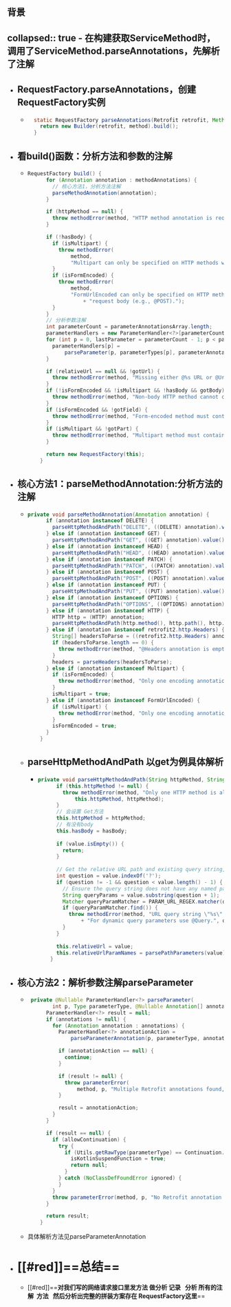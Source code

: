 ## 背景
collapsed:: true
	- 在构建获取ServiceMethod时，调用了ServiceMethod.parseAnnotations，先解析了注解
-
- ## RequestFactory.parseAnnotations，创建RequestFactory实例
	- ```java
	    static RequestFactory parseAnnotations(Retrofit retrofit, Method method) {
	      return new Builder(retrofit, method).build();
	    }
	  ```
- ## 看build()函数：分析方法和参数的注解
	- ```java
	  RequestFactory build() {
	        for (Annotation annotation : methodAnnotations) {
	          // 核心方法1，分析方法注解
	          parseMethodAnnotation(annotation);
	        }
	  
	        if (httpMethod == null) {
	          throw methodError(method, "HTTP method annotation is required (e.g., @GET, @POST, etc.).");
	        }
	  
	        if (!hasBody) {
	          if (isMultipart) {
	            throw methodError(
	                method,
	                "Multipart can only be specified on HTTP methods with request body (e.g., @POST).");
	          }
	          if (isFormEncoded) {
	            throw methodError(
	                method,
	                "FormUrlEncoded can only be specified on HTTP methods with "
	                    + "request body (e.g., @POST).");
	          }
	        }
	        // 分析参数注解 
	        int parameterCount = parameterAnnotationsArray.length;
	        parameterHandlers = new ParameterHandler<?>[parameterCount];
	        for (int p = 0, lastParameter = parameterCount - 1; p < parameterCount; p++) {
	          parameterHandlers[p] =
	              parseParameter(p, parameterTypes[p], parameterAnnotationsArray[p], p == lastParameter);
	        }
	  
	        if (relativeUrl == null && !gotUrl) {
	          throw methodError(method, "Missing either @%s URL or @Url parameter.", httpMethod);
	        }
	        if (!isFormEncoded && !isMultipart && !hasBody && gotBody) {
	          throw methodError(method, "Non-body HTTP method cannot contain @Body.");
	        }
	        if (isFormEncoded && !gotField) {
	          throw methodError(method, "Form-encoded method must contain at least one @Field.");
	        }
	        if (isMultipart && !gotPart) {
	          throw methodError(method, "Multipart method must contain at least one @Part.");
	        }
	  
	        return new RequestFactory(this);
	      }
	  ```
- ## 核心方法1：parseMethodAnnotation:分析方法的注解
	- ```java
	  private void parseMethodAnnotation(Annotation annotation) {
	        if (annotation instanceof DELETE) {
	          parseHttpMethodAndPath("DELETE", ((DELETE) annotation).value(), false);
	        } else if (annotation instanceof GET) {
	          parseHttpMethodAndPath("GET", ((GET) annotation).value(), false);
	        } else if (annotation instanceof HEAD) {
	          parseHttpMethodAndPath("HEAD", ((HEAD) annotation).value(), false);
	        } else if (annotation instanceof PATCH) {
	          parseHttpMethodAndPath("PATCH", ((PATCH) annotation).value(), true);
	        } else if (annotation instanceof POST) {
	          parseHttpMethodAndPath("POST", ((POST) annotation).value(), true);
	        } else if (annotation instanceof PUT) {
	          parseHttpMethodAndPath("PUT", ((PUT) annotation).value(), true);
	        } else if (annotation instanceof OPTIONS) {
	          parseHttpMethodAndPath("OPTIONS", ((OPTIONS) annotation).value(), false);
	        } else if (annotation instanceof HTTP) {
	          HTTP http = (HTTP) annotation;
	          parseHttpMethodAndPath(http.method(), http.path(), http.hasBody());
	        } else if (annotation instanceof retrofit2.http.Headers) {
	          String[] headersToParse = ((retrofit2.http.Headers) annotation).value();
	          if (headersToParse.length == 0) {
	            throw methodError(method, "@Headers annotation is empty.");
	          }
	          headers = parseHeaders(headersToParse);
	        } else if (annotation instanceof Multipart) {
	          if (isFormEncoded) {
	            throw methodError(method, "Only one encoding annotation is allowed.");
	          }
	          isMultipart = true;
	        } else if (annotation instanceof FormUrlEncoded) {
	          if (isMultipart) {
	            throw methodError(method, "Only one encoding annotation is allowed.");
	          }
	          isFormEncoded = true;
	        }
	      }
	  ```
	- ## parseHttpMethodAndPath 以get为例具体解析
		- ```java
		  private void parseHttpMethodAndPath(String httpMethod, String value, boolean hasBody) {
		        if (this.httpMethod != null) {
		          throw methodError(method, "Only one HTTP method is allowed. Found: %s and %s.",
		              this.httpMethod, httpMethod);
		        }
		        // 会设置 Get方法
		        this.httpMethod = httpMethod;
		        // 有没有body
		        this.hasBody = hasBody;
		   
		        if (value.isEmpty()) {
		          return;
		        }
		   
		        // Get the relative URL path and existing query string, if present.
		        int question = value.indexOf('?');
		        if (question != -1 && question < value.length() - 1) {
		          // Ensure the query string does not have any named parameters.
		          String queryParams = value.substring(question + 1);
		          Matcher queryParamMatcher = PARAM_URL_REGEX.matcher(queryParams);
		          if (queryParamMatcher.find()) {
		            throw methodError(method, "URL query string \"%s\" must not have replace block. "
		                + "For dynamic query parameters use @Query.", queryParams);
		          }
		        }
		   
		        this.relativeUrl = value;
		        this.relativeUrlParamNames = parsePathParameters(value);
		      }
		  ```
- ## 核心方法2：解析参数注解parseParameter
	- ```java
	   private @Nullable ParameterHandler<?> parseParameter(
	          int p, Type parameterType, @Nullable Annotation[] annotations, boolean allowContinuation) {
	        ParameterHandler<?> result = null;
	        if (annotations != null) {
	          for (Annotation annotation : annotations) {
	            ParameterHandler<?> annotationAction =
	                parseParameterAnnotation(p, parameterType, annotations, annotation);
	  
	            if (annotationAction == null) {
	              continue;
	            }
	  
	            if (result != null) {
	              throw parameterError(
	                  method, p, "Multiple Retrofit annotations found, only one allowed.");
	            }
	  
	            result = annotationAction;
	          }
	        }
	  
	        if (result == null) {
	          if (allowContinuation) {
	            try {
	              if (Utils.getRawType(parameterType) == Continuation.class) {
	                isKotlinSuspendFunction = true;
	                return null;
	              }
	            } catch (NoClassDefFoundError ignored) {
	            }
	          }
	          throw parameterError(method, p, "No Retrofit annotation found.");
	        }
	  
	        return result;
	      }
	  ```
	- 具体解析方法见parseParameterAnnotation
- # [[#red]]==**总结**==
	- [[#red]]==**对我们写的网络请求接口里发方法 做分析 记录   分析 所有的注解  方法   然后分析出完整的拼装方案存在 RequestFactory这里**==